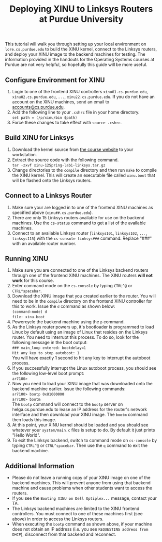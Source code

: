 ﻿---
layout: post
title: "Deploying XINU to Linksys Routers at Purdue University"
---

This tutorial will walk you through setting up your local environment on `lore.cs.purdue.edu` to build the XINU kernel, connect to the Linksys routers, and deploy your XINU image to the backend machines for testing. The information provided in the handouts for the Operating Systems courses at Purdue are not very helpful, so hopefully this guide will be more useful.

## Configure Environment for XINU

1.  Login to one of the frontend XINU controllers `xinu01.cs.purdue.edu`, `xinu02.cs.purdue.edu`, `...`, `xinu22.cs.purdue.edu`. If you do not have an account on the XINU machines, send an email to [accounts@cs.purdue.edu](mailto:accounts@cs.purdue.edu).
2.  Add the following line to your `.cshrc` file in your home directory.  
`set path = (/p/xinu/bin $path)`
3.  Force these changes to take effect with `source .cshrc`.

## Build XINU for Linksys

1.  Download the kernel source from [the course website](http://www.cs.purdue.edu/homes/cs354/Lab1/xinu-12Spring-lab1-linksys.tar.gz) to your workstation.
2.  Extract the source code with the following command.  
`tar -zxvf xinu-12Spring-lab1-linksys.tar.gz`
3.  Change directories to the `compile` directory and then run `make` to compile the XINU kernel. This will create an executable file called `xinu.boot` that will be flashed onto the Linksys routers.

## Connect to a Linksys Router

1.  Make sure your are logged in to one of the frontend XINU machines as specified above (`xinu##.cs.purdue.edu`).
2.  There are only 15 Linksys routers available for use on the backend machines. Use the `cs-status` command to get a list of the available machines.
3.  Connect to an available Linksys router (`linksys101`, `linksys102`, `...`, `linksys115`) with the `cs-console linksys###` command. Replace "###" with an available router number.

## Running XINU

1.  Make sure you are connected to one of the Linksys backend routers through one of the frontend XINU machines. The XINU routers **will not work** for this course.
2.  Enter command mode on the `cs-console` by typing `CTRL^@` or `CTRL^spacebar`. 
3.  Download the XINU image that you created earlier to the router. You will need to be in the `compile` directory on the frontend XINU controller for this to work. Issue the `d` command as shown below:  
`(command-mode) d`  
`file: xinu.boot`
4.  Powercycle the backend machine using the `p` command.
5.  As the Linksys router powers up, it's bootloader is programmed to load Linux by default using an image of Linux that resides on the Linksys router. You need to interrupt this process. To do so, look for the following message in the boot output:  
`### main_loop entered: bootdelay=1`  
`Hit any key to stop autoboot: 1`  
You will have exactly 1 second to hit any key to interrupt the autoboot process.
6.  If you successfully interrupt the Linux autoboot process, you should see the following low-level boot prompt:  
`ar7100>`
7.  Now you need to load your XINU image that was downloaded onto the backend machine earlier. Issue the following commands:  
`ar7100> bootp 0x81000000`  
`ar7100> bootm`  
The `bootp` command will connect to the `bootp` server on helga.cs.purdue.edu to lease an IP address for the router's network interface and then download your XINU image. The `bootm` command then loads this image.
8.  At this point, your XINU kernel should be loaded and you should see whatever your `system/main.c` files is setup to do. By default it just prints "Hello World".
9.  To exit the Linksys backend, switch to command mode on `cs-console` by typing `CTRL^@` or `CTRL^spacebar`. Then use the `q` command to exit the backend machine.

## Additional Information

*  Please do not leave a running copy of your XINU image on one of the backend machines. This will prevent anyone from using that backend machine and cause problems when other students want to access the routers.
*  If you see the `Booting XINU on Dell Optiplex...` message, contact your TA.
*  The Linksys backend machines are limited to the XINU frontend controllers. You must connect to one of these machines first (see above) in order to access the Linksys routers.
*  When executing the `bootp` command as shown above, if your machine does not obtain an IP address (i.e. you see `REQUESTING address from DHCP`), disconnect from that backend and reconnect.
